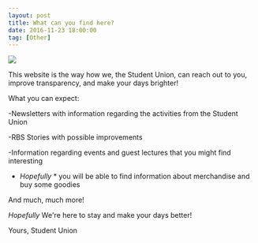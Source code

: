 ```yaml
---
layout: post
title: What can you find here?
date: 2016-11-23 18:00:00
tag: [Other]
---
```


<img src="{{ site.baseurl }}/img/post/chupagif.gif" class="img">

This website is the way how we, the Student Union, can reach out to you, improve transparency, and make your days brighter!

What you can expect:

-Newsletters with information regarding the activities from the Student Union

-RBS Stories with possible improvements

-Information regarding events and guest lectures that you might find interesting

- *Hopefully* * you will be able to find information about merchandise and buy some goodies

And much, much more!

*Hopefully* We're here to stay and make your days better!

Yours,
Student Union